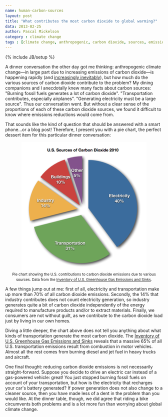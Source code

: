 ```yaml
---
name: human-carbon-sources
layout: post
title: "What contributes the most carbon dioxide to global warming?"
data: 2013-02-25
author: Pascal Mickelson
category : climate change
tags : [climate change, anthropogenic, carbon dioxide, sources, emissions reductions]
---
```

{% include JB/setup %}

A dinner conversation the other day got me thinking: anthropogenic climate change—in large part due to increasing emissions of carbon dioxide—is happening rapidly (and [increasingly inevitably][CO2effect]), but how much do the various sources of carbon dioxide contribute to the problem? My dining companions and I anecdotally knew many facts about carbon sources: "Burning fossil fuels generates a lot of carbon dioxide". "Transportation contributes, especially airplanes". "Generating electricity must be a large source". Thus our conversation went. But without a clear sense of the proportions of each of these carbon dioxide sources, we found it difficult to know where  emissions reductions would come from.

That sounds like the kind of question that should be answered with a smart phone...or a blog post! Therefore, I present you with a pie chart, the perfect dessert item for this particular dinner conversation:


<div align="center">
<img src="/images/carbon_dioxide_sources.png" alt="Pie chart showing the U.S. contributions to carbon dioxide emissions due to various sources. 40% is electricity, 31% is transportation, 14% is industry, 10% is residential and commercial, and the remaining 5% is from other, non-fossil fuel contributions." width="400" height="411"><br>
<small>Pie chart showing the U.S. contributions to carbon dioxide emissions due to various sources. Data from the <a href="http://www.epa.gov/climatechange/ghgemissions/usinventoryreport.html">Inventory of U.S. Greenhouse Gas Emissions and Sinks</a>.</small>
</div>


A few things jump out at me:  first of all, electricity and transportation make up more than 70% of all carbon dioxide emissions.  Secondly, the 14% that industry contributes does not count electricity generation, so industry generates quite a bit of carbon dioxide independently of the energy required to manufacture products and/or to extract materials.  Finally, we consumers are not without guilt, as we contribute to the carbon dioxide load just by living in our own homes.

Diving a little deeper, the chart above does not tell you anything about what kinds of transportation generate the most carbon dioxide. The [Inventory of U.S. Greenhouse Gas Emissions and Sinks][ghginventory] reveals that a massive 65% of all U.S. transportation emissions result from combustion in motor vehicles.  Almost all the rest comes from burning diesel and jet fuel in heavy trucks and aircraft.

One final thought: reducing carbon dioxide emissions is not necessarily straight-forward. Suppose you decide to drive an electric car instead of a gas-powered vehicle:  great!  You just stopped burning fossil fuels on account of your transportation, but how is the electricity that recharges your car's battery generated? If power generation does not also change to a cleaner source, then you have made less of a dent in the problem than you would like.  At the dinner table, though, we did agree that riding a bike circumvents both problems and is a lot more fun than worrying about global climate change.

[CO2effect]: http://www.epa.gov/climatechange/science/causes.html#GreenhouseRole
[carbonsources]: http://www.epa.gov/climatechange/ghgemissions/gases/co2.html
[ghginventory]: http://www.epa.gov/climatechange/ghgemissions/usinventoryreport.html